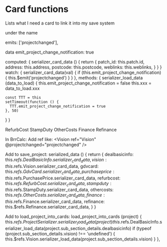 # Card functions

Lists what I need a card to link it into my save system

under the name

emits: ['projectchanged'],


data
 emit_project_change_notification: true

computed: {
  serializer_card_data () {
    return {
      patch_id: this.patch.id,
      address: this.address,
      postcode: this.postcode,
      weblinks: this.weblinks,
    }
  }
}
watch: {
  serializer_card_data(val) {
    if (this.emit_project_change_notification) {
      this.$emit('projectchanged')
    }
  }
},
methods: {
  serializer_load_data (data_to_load) {
    this.emit_project_change_notification = false
    this.xxx = data_to_load.xxx

    const TTT = this
    setTimeout(function () {
      TTT.emit_project_change_notification = true
    }, 50)
  }
}

RefurbCost StampDuty OtherCosts Finance Refinance

In BrrCalc:
Add ref like:
<Vision
  ref="Vision"
  @projectchanged="projectchanged"
/>

Add to save_project:
serialized_data () {
  return {
    dealbasicinfo: this.$refs.DealBasicInfo.serializer_card_data,
    vision: this.$refs.Vision.serializer_card_data,
    gdvcard: this.$refs.GdvCard.serializer_card_data,
    purchaseprice: this.$refs.PurchasePrice.serializer_card_data,
    refurbcost: this.$refs.RefurbCost.serializer_card_data,
    stampduty: this.$refs.StampDuty.serializer_card_data,
    othercosts: this.$refs.OtherCosts.serializer_card_data,
    finance: this.$refs.Finance.serializer_card_data,
    refinance: this.$refs.Refinance.serializer_card_data,
  }
}


Add to load_project_into_cards:
load_project_into_cards (project) {
  this.$refs.ProjectSerializer.serializer_load_data(project)
  this.$refs.DealBasicInfo.serializer_load_data(project.sub_section_details.dealbasicinfo)
  if (typeof (project.sub_section_details.vision) !== 'undefined') {
    this.$refs.Vision.serializer_load_data(project.sub_section_details.vision)
  }
},
